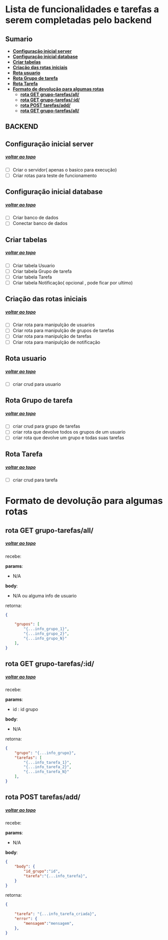 
# Lista de funcionalidades e tarefas a serem completadas pelo backend

## <a name="sumario"><a> Sumario

+ [**Configuração inicial server**](#Configuraçãoinicialserver)
+ [**Configuração inicial database**](#Configuraçãoinicialdatabase)
+ [**Criar tabelas**](#Criartabelas)
+ [**Criação das rotas iniciais**](#Criaçãodasrotasiniciais)
+ [**Rota usuario**](#Rotausuario)
+ [**Rota Grupo de tarefa**](#RotaGrupodetarefa)
+ [**Rota Tarefa**](#RotaTarefa)
+ [**Formato de devolução para algumas rotas**](#Formatodedevoluçãoparaalgumasrotas)
  - [**rota GET grupo-tarefas/all/**](#rotaGETgrupotarefasall)
  - [**rota GET grupo-tarefas/:id/**](#rotaGETgrupotarefasid)
  - [**rota POST tarefas/add/**](#rotaPOSTtarefasadd)
  - [**rota GET grupo-tarefas/all/**](#rotaGETgrupotarefasall)


## BACKEND

## <a name="Configuraçãoinicialserver"><a> Configuração inicial server 
##### [voltar ao topo](#sumario)
+ [ ] Criar o servidor( apenas o basico para execução)
+ [ ] Criar rotas para teste de funcionamento

## <a name="Configuraçãoinicialdatabase"> Configuração inicial database
##### [voltar ao topo](#sumario)
+ [ ] Criar banco de dados
+ [ ] Conectar banco de dados

## <a name="Criartabelas"> Criar tabelas
##### [voltar ao topo](#sumario)
- [ ] Criar tabela Usuario
- [ ] Criar tabela Grupo de tarefa
- [ ] Criar tabela Tarefa
- [ ] Criar tabela Notificação( opcional , pode ficar por ultimo)

## <a name="Criaçãodasrotasiniciais"> Criação das rotas iniciais
##### [voltar ao topo](#sumario)
- [ ] Criar rota para manipulção de usuarios
- [ ] Criar rota para manipulção de grupos de tarefas
- [ ] Criar rota para manipulção de tarefas
- [ ] Criar rota para manipulção de notificação

## <a name="Rotausuario"> Rota usuario
##### [voltar ao topo](#sumario)
- [ ] criar crud para usuario

## <a name="RotaGrupodetarefa"> Rota Grupo de tarefa
##### [voltar ao topo](#sumario)
- [ ] criar crud para grupo de tarefas
- [ ] criar rota que devolve todos os grupos de um usuario
- [ ] criar rota que devolve um grupo e todas suas tarefas

## <a name="RotaTarefa"> Rota Tarefa
##### [voltar ao topo](#sumario)
- [ ] criar crud para tarefa

# <a name="Formatodedevoluçãoparaalgumasrotas"> Formato de devolução para algumas rotas

## <a name="rotaGETgrupotarefasall"> rota GET grupo-tarefas/all/
##### [voltar ao topo](#sumario)
recebe:

**params**:
+ N/A

**body**:
+ N/A ou alguma info de usuario

retorna:

```json
{
    
    "grupos": [
        "{...info_grupo_1}",
        "{...info_grupo_2}",
        "{...info_grupo_N}"
    ],
}
```

## <a name="rotaGETgrupotarefasid"> rota GET grupo-tarefas/:id/
##### [voltar ao topo](#sumario)
recebe:

**params**:
+ id : id grupo

**body**:
+ N/A

retorna:

```json
{
    "grupo": "{...info_grupo}",
    "tarefas": [
        "{...info_tarefa_1}",
        "{...info_tarefa_2}",
        "{...info_tarefa_N}"
    ],
}
```

## <a name="rotaPOSTtarefasadd"> rota POST tarefas/add/
##### [voltar ao topo](#sumario)
recebe:

**params**:
+ N/A

**body**:

```json
{
    "body": {
        "id_grupo":"id",
        "tarefa":"{...info_tarefa}",
    }
}
```
retorna:

```json
{
    
    "tarefa": "{...info_tarefa_criada}",
    "error": {
        "mensagem":"mensagem",
    },
}
```


